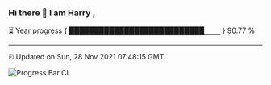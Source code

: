 ### Hi there 👋 I am Harry , 

⏳ Year progress { ███████████████████████████▁▁▁ } 90.77 %

---

⏰ Updated on Sun, 28 Nov 2021 07:48:15 GMT

![Progress Bar CI](https://github.com/duykhang68/duykhang68/workflows/Progress%20Bar%20CI/badge.svg)
